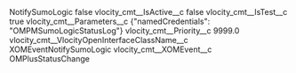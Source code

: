 <?xml version="1.0" encoding="UTF-8"?>
<CustomMetadata xmlns="http://soap.sforce.com/2006/04/metadata" xmlns:xsi="http://www.w3.org/2001/XMLSchema-instance" xmlns:xsd="http://www.w3.org/2001/XMLSchema">
    <label>NotifySumoLogic</label>
    <protected>false</protected>
    <values>
        <field>vlocity_cmt__IsActive__c</field>
        <value xsi:type="xsd:boolean">false</value>
    </values>
    <values>
        <field>vlocity_cmt__IsTest__c</field>
        <value xsi:type="xsd:boolean">true</value>
    </values>
    <values>
        <field>vlocity_cmt__Parameters__c</field>
        <value xsi:type="xsd:string">{&quot;namedCredentials&quot;: &quot;OMPMSumoLogicStatusLog&quot;}</value>
    </values>
    <values>
        <field>vlocity_cmt__Priority__c</field>
        <value xsi:type="xsd:double">9999.0</value>
    </values>
    <values>
        <field>vlocity_cmt__VlocityOpenInterfaceClassName__c</field>
        <value xsi:type="xsd:string">XOMEventNotifySumoLogic</value>
    </values>
    <values>
        <field>vlocity_cmt__XOMEvent__c</field>
        <value xsi:type="xsd:string">OMPlusStatusChange</value>
    </values>
</CustomMetadata>
